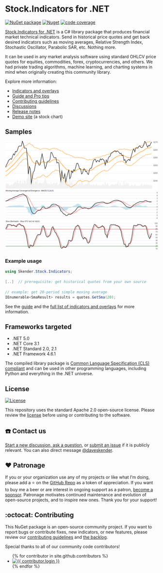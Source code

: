 # Stock.Indicators for .NET

[![NuGet package](https://img.shields.io/nuget/v/skender.stock.indicators?color=blue&logo=NuGet&label=NuGet%20Package)](https://www.nuget.org/packages/Skender.Stock.Indicators)
[![Nuget](https://img.shields.io/nuget/dt/skender.stock.indicators?logo=NuGet&label=Downloads)](https://www.nuget.org/packages/Skender.Stock.Indicators)
[![code coverage](https://img.shields.io/azure-devops/coverage/skender/stock.indicators/21/main?logo=AzureDevOps&label=Code%20Coverage)](https://dev.azure.com/skender/Stock.Indicators/_build/latest?definitionId=21&branchName=main&view=codecoverage-tab)

[Stock.Indicators for .NET](https://www.nuget.org/packages/Skender.Stock.Indicators) is a C# library package that produces financial market technical indicators.  Send in historical price quotes and get back desired indicators such as moving averages, Relative Strength Index, Stochastic Oscillator, Parabolic SAR, etc.  Nothing more.

It can be used in any market analysis software using standard OHLCV price quotes for equities, commodities, forex, cryptocurrencies, and others.  We had private trading algorithms, machine learning, and charting systems in mind when originally creating this community library.

Explore more information:

- [Indicators and overlays]({{site.baseurl}}/indicators#content)
- [Guide and Pro tips]({{site.baseurl}}/guide#content)
- [Contributing guidelines]({{site.baseurl}}/contributing#content)
- [Discussions]({{site.github.repository_url}}/discussions)
- [Release notes]({{site.github.repository_url}}/releases)
- [Demo site](https://stock-charts.azurewebsites.net) (a stock chart)

## Samples

![image](https://raw.githubusercontent.com/DaveSkender/Stock.Indicators/main/docs/examples.png)

### Example usage

```csharp
using Skender.Stock.Indicators;

[..]  // prerequisite: get historical quotes from your own source

// example: get 20-period simple moving average
IEnumerable<SmaResult> results = quotes.GetSma(20);
```

See the [guide]({{site.baseurl}}/guide#content) and the [full list of indicators and overlays]({{site.baseurl}}/indicators#content) for more information.

## Frameworks targeted

- .NET 5.0
- .NET Core 3.1
- .NET Standard 2.0, 2.1
- .NET Framework 4.6.1

The compiled library package is [Common Language Specification (CLS) compliant](https://docs.microsoft.com/en-us/dotnet/standard/common-type-system) and can be used in other programming languages, including Python and everything in the .NET universe.

## License

[![License](https://img.shields.io/badge/License-Apache%202.0-blue.svg)](https://opensource.org/licenses/Apache-2.0)

This repository uses the standard Apache 2.0 open-source license.  Please review the [license](https://opensource.org/licenses/Apache-2.0) before using or contributing to the software.

## :phone: Contact us

[Start a new discussion, ask a question]({{site.github.repository_url}}/discussions), or [submit an issue]({{site.github.repository_url}}/issues) if it is publicly relevant.  You can also direct message [@daveskender](https://twitter.com/messages/compose?recipient_id=27475431).

## :heart: Patronage

If you or your organization use any of my projects or like what I’m doing, please add a :star: on the [GitHub Repo]({{site.github.repository_url}}) as a token of appreciation.
If you want to buy me a beer or are interest in ongoing support as a patron, [become a sponsor](https://github.com/sponsors/DaveSkender).
Patronage motivates continued maintenance and evolution of open-source projects, and to inspire new ones.
Thank you for your support!

## :octocat: Contributing

This NuGet package is an open-source community project.  If you want to report bugs or contribute fixes, new indicators, or new features, please review our [contributing guidelines]({{site.baseurl}}/contributing#content) and [the backlog]({{site.github.repository_url}}/projects/1).

Special thanks to all of our community code contributors!

<ul class="list-style-none">
{% for contributor in site.github.contributors %}
  <li class="d-inline-block">
     <a href="{{ contributor.html_url }}"><img src="{{ contributor.avatar_url }}" width="75" height="75" class="circle" alt="{{ contributor.login }}" /></a>
  </li>
{% endfor %}
</ul>
